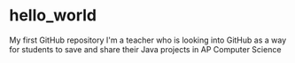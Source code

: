 # hello_world
My first GitHub repository
I'm a teacher who is looking into GitHub as a way for students to save and share their Java projects in AP Computer Science
